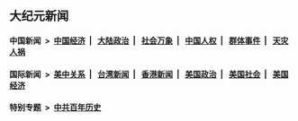 ## 大纪元新闻

#### 中国新闻 &nbsp;>&nbsp; [中国经济](indexes/ncid283/README.md?04051645) &nbsp;| &nbsp; [大陆政治](indexes/ncid277/README.md?04051645) &nbsp;| &nbsp; [社会万象](indexes/ncid282/README.md?04051645) &nbsp;| &nbsp; [中国人权](indexes/ncid278/README.md?04051645) &nbsp;| &nbsp; [群体事件](indexes/ncid279/README.md?04051645) &nbsp;| &nbsp; [天灾人祸](indexes/ncid280/README.md?04051645)

#### 国际新闻 &nbsp;>&nbsp; [美中关系](indexes/nf1412576/README.md?04051645) &nbsp;| &nbsp; [台湾新闻](indexes/ncid1349361/README.md?04051645) &nbsp;| &nbsp; [香港新闻](indexes/ncid1349362/README.md?04051645) &nbsp;| &nbsp; [美国政治](indexes/ncid1078159/README.md?04051645) &nbsp;| &nbsp; [美国社会](indexes/ncid1078160/README.md?04051645) &nbsp;| &nbsp; [美国经济](indexes/ncid1078158/README.md?04051645)

#### 特别专题 &nbsp;>&nbsp; [中共百年历史](https://github.com/epoch-news/epoch-special/blob/master/README.md?04051645)  
